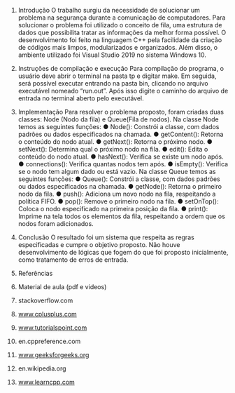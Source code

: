 1. Introdução
O trabalho surgiu da necessidade de solucionar um problema na
segurança durante a comunicação de computadores. Para solucionar o
problema foi utilizado o conceito de fila, uma estrutura de dados que
possibilita tratar as informações da melhor forma possível.
O desenvolvimento foi feito na linguagem C++ pela facilidade da
criação de códigos mais limpos, modularizados e organizados. Além disso, o
ambiente utilizado foi Visual Studio 2019 no sistema Windows 10.

2. Instruções de compilação e execução
Para compilação do programa, o usuário deve abrir o terminal na pasta
tp e digitar make.
Em seguida, será possível executar entrando na pasta bin, clicando no
arquivo executável nomeado “run.out”. Após isso digite o caminho do arquivo
de entrada no terminal aberto pelo executável.

3. Implementação
Para resolver o problema proposto, foram criadas duas classes: Node
(Nodo da fila) e Queue(Fila de nodos).
Na classe Node temos as seguintes funções:
● Node(): Constrói a classe, com dados padrões ou dados
especificados na chamada.
● getContent(): Retorna o conteúdo do nodo atual.
● getNext(): Retorna o próximo nodo.
● setNext(): Determina qual o próximo nodo na fila.
● edit(): Edita o conteúdo do nodo atual.
● hasNext(): Verifica se existe um nodo após.
● connections(): Verifica quantas nodos tem após.
● isEmpty(): Verifica se o nodo tem algum dado ou está vazio.
Na classe Queue temos as seguintes funções:
● Queue(): Constrói a classe, com dados padrões ou dados
especificados na chamada.
● getNode(): Retorna o primeiro nodo da fila.
● push(): Adiciona um novo nodo na fila, respeitando a política
FIFO.
● pop(): Remove o primeiro nodo na fila.
● setOnTop(): Coloca o nodo especificado na primeira posição da
fila.
● print(): Imprime na tela todos os elementos da fila, respeitando a
ordem que os nodos foram adicionados.

4. Conclusão
O resultado foi um sistema que respeita as regras especificadas e
cumpre o objetivo proposto. Não houve desenvolvimento de lógicas que
fogem do que foi proposto inicialmente, como tratamento de erros de entrada.
6. Referências
1. Material de aula (pdf e videos)
2. stackoverflow.com
3. www.cplusplus.com
4. www.tutorialspoint.com
5. en.cppreference.com
6. www.geeksforgeeks.org
7. en.wikipedia.org
8. www.learncpp.com